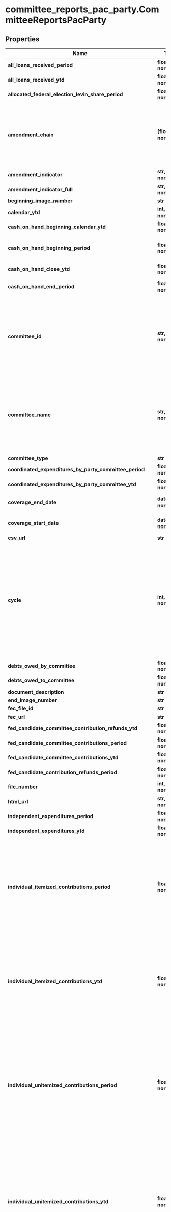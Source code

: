 # committee_reports_pac_party.CommitteeReportsPacParty

## Properties
Name | Type | Description | Notes
------------ | ------------- | ------------- | -------------
**all_loans_received_period** | **float, none_type** |  | [optional]
**all_loans_received_ytd** | **float, none_type** |  | [optional]
**allocated_federal_election_levin_share_period** | **float, none_type** |  | [optional]
**amendment_chain** | **[float], none_type** |  The first value in the chain is the original filing.  The ordering in the chain reflects the order the amendments were filed up to the amendment being viewed.  | [optional]
**amendment_indicator** | **str, none_type** |  | [optional]
**amendment_indicator_full** | **str, none_type** |  | [optional]
**beginning_image_number** | **str** |  | [optional]
**calendar_ytd** | **int, none_type** |  | [optional]
**cash_on_hand_beginning_calendar_ytd** | **float, none_type** |  | [optional]
**cash_on_hand_beginning_period** | **float, none_type** | Balance for the committee at the start of the two-year period | [optional]
**cash_on_hand_close_ytd** | **float, none_type** |  | [optional]
**cash_on_hand_end_period** | **float, none_type** | Ending cash balance on the most recent filing | [optional]
**committee_id** | **str, none_type** |  A unique identifier assigned to each committee or filer registered with the FEC. In general committee id&#39;s begin with the letter C which is followed by eight digits.  | [optional]
**committee_name** | **str, none_type** | The name of the committee. If a committee changes its name,     the most recent name will be shown. Committee names are not unique. Use committee_id     for looking up records. | [optional]
**committee_type** | **str** |  | [optional]
**coordinated_expenditures_by_party_committee_period** | **float, none_type** |  | [optional]
**coordinated_expenditures_by_party_committee_ytd** | **float, none_type** |  | [optional]
**coverage_end_date** | **datetime, none_type** | Ending date of the reporting period | [optional]
**coverage_start_date** | **datetime, none_type** | Beginning date of the reporting period | [optional]
**csv_url** | **str** |  | [optional]
**cycle** | **int, none_type** |  Filter records to only those that are applicable to a given two-year period. This cycle follows the traditional House election cycle and subdivides the presidential and Senate elections into comparable two-year blocks. The cycle begins with an odd year and is named for its ending, even year.  | [optional]
**debts_owed_by_committee** | **float, none_type** | Debts owed by the committee | [optional]
**debts_owed_to_committee** | **float, none_type** | Debts owed to the committee | [optional]
**document_description** | **str** |  | [optional]
**end_image_number** | **str** |  | [optional]
**fec_file_id** | **str** |  | [optional]
**fec_url** | **str** |  | [optional]
**fed_candidate_committee_contribution_refunds_ytd** | **float, none_type** |  | [optional]
**fed_candidate_committee_contributions_period** | **float, none_type** |  | [optional]
**fed_candidate_committee_contributions_ytd** | **float, none_type** |  | [optional]
**fed_candidate_contribution_refunds_period** | **float, none_type** |  | [optional]
**file_number** | **int, none_type** |  | [optional]
**html_url** | **str, none_type** |  HTML link to the filing.  | [optional]
**independent_expenditures_period** | **float, none_type** |  | [optional]
**independent_expenditures_ytd** | **float, none_type** |  | [optional]
**individual_itemized_contributions_period** | **float, none_type** | Individual itemized contributions are from individuals whose aggregate contributions total over $200 per individual per year. Be aware, some filers choose to itemize donations $200 or less. total for the reporting period | [optional]
**individual_itemized_contributions_ytd** | **float, none_type** | Individual itemized contributions are from individuals whose aggregate contributions total over $200 per individual per year. Be aware, some filers choose to itemize donations $200 or less. total for the year to date | [optional]
**individual_unitemized_contributions_period** | **float, none_type** | Unitemized contributions are made individuals whose aggregate contributions total $200 or less per individual per year. Be aware, some filers choose to itemize donations $200 or less and in that case those donations will appear in the itemized total. total for the reporting period | [optional]
**individual_unitemized_contributions_ytd** | **float, none_type** | Unitemized contributions are made individuals whose aggregate contributions total $200 or less per individual per year. Be aware, some filers choose to itemize donations $200 or less and in that case those donations will appear in the itemized total. total for the year to date | [optional]
**is_amended** | **bool, none_type** |  False indicates that a report is the most recent. True indicates that the report has been superseded by an amendment.  | [optional]
**loan_repayments_made_period** | **float, none_type** |  | [optional]
**loan_repayments_made_ytd** | **float, none_type** |  | [optional]
**loan_repayments_received_period** | **float, none_type** |  | [optional]
**loan_repayments_received_ytd** | **float, none_type** |  | [optional]
**loans_made_period** | **float, none_type** |  | [optional]
**loans_made_ytd** | **float, none_type** |  | [optional]
**means_filed** | **str, none_type** | The method used to file with the FEC, either electronic or on paper. | [optional]
**most_recent** | **bool, none_type** |  Report is either new or is the most-recently filed amendment  | [optional]
**most_recent_file_number** | **float, none_type** |  | [optional]
**net_contributions_period** | **float, none_type** |  | [optional]
**net_contributions_ytd** | **float, none_type** |  | [optional]
**net_operating_expenditures_period** | **float, none_type** |  | [optional]
**net_operating_expenditures_ytd** | **float, none_type** |  | [optional]
**non_allocated_fed_election_activity_period** | **float, none_type** |  | [optional]
**non_allocated_fed_election_activity_ytd** | **float, none_type** |  | [optional]
**nonfed_share_allocated_disbursements_period** | **float, none_type** |  | [optional]
**offsets_to_operating_expenditures_period** | **float, none_type** | Offsets to operating expenditures total for the reporting period | [optional]
**offsets_to_operating_expenditures_ytd** | **float, none_type** | Offsets to operating expenditures total for the year to date | [optional]
**other_disbursements_period** | **float, none_type** | Other disbursements total for the reporting period | [optional]
**other_disbursements_ytd** | **float, none_type** | Other disbursements total for the year to date | [optional]
**other_fed_operating_expenditures_period** | **float, none_type** |  | [optional]
**other_fed_operating_expenditures_ytd** | **float, none_type** |  | [optional]
**other_fed_receipts_period** | **float, none_type** |  | [optional]
**other_fed_receipts_ytd** | **float, none_type** |  | [optional]
**other_political_committee_contributions_period** | **float, none_type** | Other committees contributions total for the reporting period | [optional]
**other_political_committee_contributions_ytd** | **float, none_type** | Other committees contributions total for the year to date | [optional]
**pdf_url** | **str** |  | [optional]
**political_party_committee_contributions_period** | **float, none_type** | Party committees contributions total for the reporting period | [optional]
**political_party_committee_contributions_ytd** | **float, none_type** | Party committees contributions total for the year to date | [optional]
**previous_file_number** | **float, none_type** |  | [optional]
**receipt_date** | **date, none_type** | Date the FEC received the electronic or paper record | [optional]
**refunded_individual_contributions_period** | **float, none_type** | Individual refunds total for the reporting period | [optional]
**refunded_individual_contributions_ytd** | **float, none_type** | Individual refunds total for the year to date | [optional]
**refunded_other_political_committee_contributions_period** | **float, none_type** | Other committee refunds total for the reporting period | [optional]
**refunded_other_political_committee_contributions_ytd** | **float, none_type** | Other committee refunds total for the year to date | [optional]
**refunded_political_party_committee_contributions_period** | **float, none_type** | Political party refunds total for the reporting period | [optional]
**refunded_political_party_committee_contributions_ytd** | **float, none_type** | Political party refunds total for the year to date | [optional]
**report_form** | **str** |  | [optional]
**report_type** | **str, none_type** | Name of report where the underlying data comes from:     - 10D Pre-Election     - 10G Pre-General     - 10P Pre-Primary     - 10R Pre-Run-Off     - 10S Pre-Special     - 12C Pre-Convention     - 12G Pre-General     - 12P Pre-Primary     - 12R Pre-Run-Off     - 12S Pre-Special     - 30D Post-Election     - 30G Post-General     - 30P Post-Primary     - 30R Post-Run-Off     - 30S Post-Special     - 60D Post-Convention     - M1  January Monthly     - M10 October Monthly     - M11 November Monthly     - M12 December Monthly     - M2  February Monthly     - M3  March Monthly     - M4  April Monthly     - M5  May Monthly     - M6  June Monthly     - M7  July Monthly     - M8  August Monthly     - M9  September Monthly     - MY  Mid-Year Report     - Q1  April Quarterly     - Q2  July Quarterly     - Q3  October Quarterly     - TER Termination Report     - YE  Year-End     - ADJ COMP ADJUST AMEND     - CA  COMPREHENSIVE AMEND     - 90S Post Inaugural Supplement     - 90D Post Inaugural     - 48  48 Hour Notification     - 24  24 Hour Notification     - M7S July Monthly/Semi-Annual     - MSA Monthly Semi-Annual (MY)     - MYS Monthly Year End/Semi-Annual     - Q2S July Quarterly/Semi-Annual     - QSA Quarterly Semi-Annual (MY)     - QYS Quarterly Year End/Semi-Annual     - QYE Quarterly Semi-Annual (YE)     - QMS Quarterly Mid-Year/ Semi-Annual     - MSY Monthly Semi-Annual (YE)  | [optional]
**report_type_full** | **str, none_type** | Name of report where the underlying data comes from:     - 10D Pre-Election     - 10G Pre-General     - 10P Pre-Primary     - 10R Pre-Run-Off     - 10S Pre-Special     - 12C Pre-Convention     - 12G Pre-General     - 12P Pre-Primary     - 12R Pre-Run-Off     - 12S Pre-Special     - 30D Post-Election     - 30G Post-General     - 30P Post-Primary     - 30R Post-Run-Off     - 30S Post-Special     - 60D Post-Convention     - M1  January Monthly     - M10 October Monthly     - M11 November Monthly     - M12 December Monthly     - M2  February Monthly     - M3  March Monthly     - M4  April Monthly     - M5  May Monthly     - M6  June Monthly     - M7  July Monthly     - M8  August Monthly     - M9  September Monthly     - MY  Mid-Year Report     - Q1  April Quarterly     - Q2  July Quarterly     - Q3  October Quarterly     - TER Termination Report     - YE  Year-End     - ADJ COMP ADJUST AMEND     - CA  COMPREHENSIVE AMEND     - 90S Post Inaugural Supplement     - 90D Post Inaugural     - 48  48 Hour Notification     - 24  24 Hour Notification     - M7S July Monthly/Semi-Annual     - MSA Monthly Semi-Annual (MY)     - MYS Monthly Year End/Semi-Annual     - Q2S July Quarterly/Semi-Annual     - QSA Quarterly Semi-Annual (MY)     - QYS Quarterly Year End/Semi-Annual     - QYE Quarterly Semi-Annual (YE)     - QMS Quarterly Mid-Year/ Semi-Annual     - MSY Monthly Semi-Annual (YE)  | [optional]
**report_year** | **int, none_type** |  Forms with coverage date -      year from the coverage ending date. Forms without coverage date -      year from the receipt date.  | [optional]
**shared_fed_activity_nonfed_ytd** | **float, none_type** |  | [optional]
**shared_fed_activity_period** | **float, none_type** |  | [optional]
**shared_fed_activity_ytd** | **float, none_type** |  | [optional]
**shared_fed_operating_expenditures_period** | **float, none_type** |  | [optional]
**shared_fed_operating_expenditures_ytd** | **float, none_type** |  | [optional]
**shared_nonfed_operating_expenditures_period** | **float, none_type** |  | [optional]
**shared_nonfed_operating_expenditures_ytd** | **float, none_type** |  | [optional]
**subtotal_summary_page_period** | **float, none_type** |  | [optional]
**subtotal_summary_ytd** | **float, none_type** |  | [optional]
**total_contribution_refunds_period** | **float, none_type** | Total contribution refunds total for the reporting period | [optional]
**total_contribution_refunds_ytd** | **float, none_type** | Total contribution refunds total for the year to date | [optional]
**total_contributions_period** | **float, none_type** | Contribution total for the reporting period | [optional]
**total_contributions_ytd** | **float, none_type** | Contribution total for the year to date | [optional]
**total_disbursements_period** | **float, none_type** | Disbursements total for the reporting period | [optional]
**total_disbursements_ytd** | **float, none_type** | Disbursements total for the year to date | [optional]
**total_fed_disbursements_period** | **float, none_type** |  | [optional]
**total_fed_disbursements_ytd** | **float, none_type** |  | [optional]
**total_fed_election_activity_period** | **float, none_type** |  | [optional]
**total_fed_election_activity_ytd** | **float, none_type** |  | [optional]
**total_fed_operating_expenditures_period** | **float, none_type** |  | [optional]
**total_fed_operating_expenditures_ytd** | **float, none_type** |  | [optional]
**total_fed_receipts_period** | **float, none_type** |  | [optional]
**total_fed_receipts_ytd** | **float, none_type** |  | [optional]
**total_individual_contributions_period** | **float, none_type** | Individual contributions total for the reporting period | [optional]
**total_individual_contributions_ytd** | **float, none_type** | Individual contributions total for the year to date | [optional]
**total_nonfed_transfers_period** | **float, none_type** |  | [optional]
**total_nonfed_transfers_ytd** | **float, none_type** |  | [optional]
**total_operating_expenditures_period** | **float, none_type** |  | [optional]
**total_operating_expenditures_ytd** | **float, none_type** |  | [optional]
**total_receipts_period** | **float, none_type** | Anything of value (money, goods, services or property) received by a political committee total for the reporting period | [optional]
**total_receipts_ytd** | **float, none_type** | Anything of value (money, goods, services or property) received by a political committee total for the year to date | [optional]
**transfers_from_affiliated_party_period** | **float, none_type** |  | [optional]
**transfers_from_affiliated_party_ytd** | **float, none_type** |  | [optional]
**transfers_from_nonfed_account_period** | **float, none_type** |  | [optional]
**transfers_from_nonfed_account_ytd** | **float, none_type** |  | [optional]
**transfers_from_nonfed_levin_period** | **float, none_type** |  | [optional]
**transfers_from_nonfed_levin_ytd** | **float, none_type** |  | [optional]
**transfers_to_affiliated_committee_period** | **float, none_type** |  | [optional]
**transfers_to_affilitated_committees_ytd** | **float, none_type** |  | [optional]

[[Back to Model list]](../README.md#documentation-for-models) [[Back to API list]](../README.md#documentation-for-api-endpoints) [[Back to README]](../README.md)
